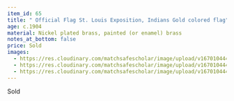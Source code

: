 ```yaml
---
item_id: 65
title: " Official Flag St. Louis Exposition, Indians Gold colored flag"
age: c.1904
material: Nickel plated brass, painted (or enamel) brass
notes_at_bottom: false
price: Sold
images:
  - https://res.cloudinary.com/matchsafescholar/image/upload/v1670104441/Louis4.jpg
  - https://res.cloudinary.com/matchsafescholar/image/upload/v1670104441/Louis2.jpg
  - https://res.cloudinary.com/matchsafescholar/image/upload/v1670104440/Louis3.jpg
---
```

Sold